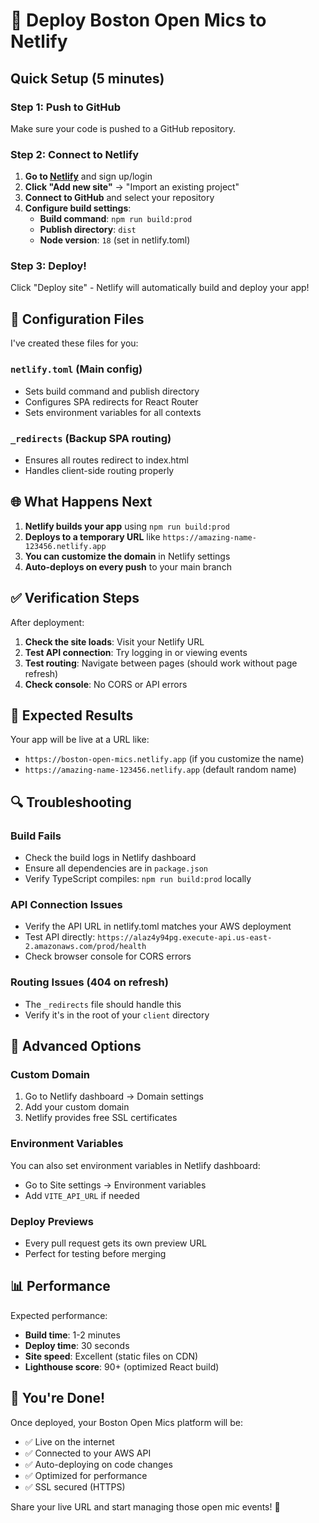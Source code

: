 # 🚀 Deploy Boston Open Mics to Netlify

## Quick Setup (5 minutes)

### Step 1: Push to GitHub
Make sure your code is pushed to a GitHub repository.

### Step 2: Connect to Netlify

1. **Go to [Netlify](https://netlify.com)** and sign up/login
2. **Click "Add new site"** → "Import an existing project"
3. **Connect to GitHub** and select your repository
4. **Configure build settings**:
   - **Build command**: `npm run build:prod`
   - **Publish directory**: `dist`
   - **Node version**: `18` (set in netlify.toml)

### Step 3: Deploy!
Click "Deploy site" - Netlify will automatically build and deploy your app!

## 🔧 Configuration Files

I've created these files for you:

### `netlify.toml` (Main config)
- Sets build command and publish directory
- Configures SPA redirects for React Router
- Sets environment variables for all contexts

### `_redirects` (Backup SPA routing)
- Ensures all routes redirect to index.html
- Handles client-side routing properly

## 🌐 What Happens Next

1. **Netlify builds your app** using `npm run build:prod`
2. **Deploys to a temporary URL** like `https://amazing-name-123456.netlify.app`
3. **You can customize the domain** in Netlify settings
4. **Auto-deploys on every push** to your main branch

## ✅ Verification Steps

After deployment:

1. **Check the site loads**: Visit your Netlify URL
2. **Test API connection**: Try logging in or viewing events
3. **Test routing**: Navigate between pages (should work without page refresh)
4. **Check console**: No CORS or API errors

## 🎯 Expected Results

Your app will be live at a URL like:
- `https://boston-open-mics.netlify.app` (if you customize the name)
- `https://amazing-name-123456.netlify.app` (default random name)

## 🔍 Troubleshooting

### Build Fails
- Check the build logs in Netlify dashboard
- Ensure all dependencies are in `package.json`
- Verify TypeScript compiles: `npm run build:prod` locally

### API Connection Issues
- Verify the API URL in netlify.toml matches your AWS deployment
- Test API directly: `https://alaz4y94pg.execute-api.us-east-2.amazonaws.com/prod/health`
- Check browser console for CORS errors

### Routing Issues (404 on refresh)
- The `_redirects` file should handle this
- Verify it's in the root of your `client` directory

## 🚀 Advanced Options

### Custom Domain
1. Go to Netlify dashboard → Domain settings
2. Add your custom domain
3. Netlify provides free SSL certificates

### Environment Variables
You can also set environment variables in Netlify dashboard:
- Go to Site settings → Environment variables
- Add `VITE_API_URL` if needed

### Deploy Previews
- Every pull request gets its own preview URL
- Perfect for testing before merging

## 📊 Performance

Expected performance:
- **Build time**: 1-2 minutes
- **Deploy time**: 30 seconds
- **Site speed**: Excellent (static files on CDN)
- **Lighthouse score**: 90+ (optimized React build)

## 🎉 You're Done!

Once deployed, your Boston Open Mics platform will be:
- ✅ Live on the internet
- ✅ Connected to your AWS API
- ✅ Auto-deploying on code changes
- ✅ Optimized for performance
- ✅ SSL secured (HTTPS)

Share your live URL and start managing those open mic events! 🎤